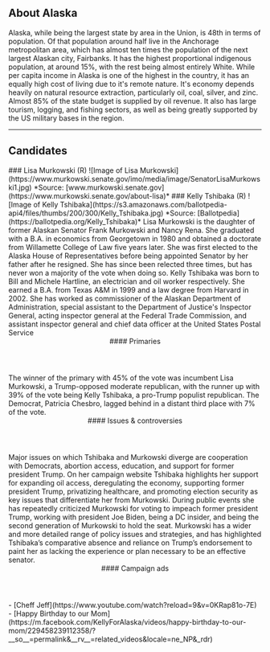 ## About Alaska
Alaska, while being the largest state by area in the Union, is 48th in terms of population. Of that population around half live in the Anchorage metropolitan area, which has almost ten times the population of the next largest Alaskan city, Fairbanks. It has the highest proportional indigenous population, at around 15%, with the rest being almost entirely White. While per capita income in Alaska is one of the highest in the country, it has an equally high cost of living due to it's remote nature. It's economy depends heavily on natural resource extraction, particularly oil, coal, silver, and zinc. Almost 85% of the state budget is supplied by oil revenue. It also has large tourism, logging, and fishing sectors, as well as being greatly supported by the US military bases in the region.

---
 
## Candidates

<Grid>
  <Box>
    ### Lisa Murkowski (R)
    ![Image of Lisa Murkowski](https://www.murkowski.senate.gov/imo/media/image/SenatorLisaMurkowski1.jpg)
    *Source: [www.murkowski.senate.gov](https://www.murkowski.senate.gov/about-lisa)*
  </Box>
  <Box>
    ### Kelly Tshibaka (R)
    ![Image of Kelly Tshibaka](https://s3.amazonaws.com/ballotpedia-api4/files/thumbs/200/300/Kelly_Tshibaka.jpg)
    *Source: [Ballotpedia](https://ballotpedia.org/Kelly_Tshibaka)*
  </Box>

  <Box>
    Lisa Murkowski is the daughter of former Alaskan Senator Frank Murkowski and Nancy Rena. She graduated with a B.A. in economics from  Georgetown in 1980 and obtained a doctorate from Willamette College of Law five years later. She was first elected to the Alaska House of Representatives before being appointed Senator by her father after he resigned. She has since been relected three times, but has never won a majority of the vote when doing so.
  </Box>
  <Box>
    Kelly Tshibaka was born to Bill and Michele Hartline, an electrician and oil worker respectively. She earned a B.A. from Texas A&M in 1999 and a law degree from Harvard in 2002. She has worked as commissioner of the Alaskan Department of Administration, special assistant to the Department of Justice's Inspector General, acting inspector general at the Federal Trade Commission, and assistant inspector general and chief data officer at the United States Postal Service
  </Box>

  <Header>
    #### Primaries
  </Header>
  <WideBox>
    The winner of the primary with 45% of the vote was incumbent Lisa Murkowski, a Trump-opposed moderate republican, with the runner up with 39% of the vote being Kelly Tshibaka, a pro-Trump populist republican. The Democrat, Patricia Chesbro, lagged behind in a distant third place with 7% of the vote.
  </WideBox>

  <Header>
    #### Issues & controversies
  </Header>

  <WideBox>
    Major issues on which Tshibaka and Murkowski diverge are cooperation with Democrats, abortion access, education, and support for former president Trump. On her campaign website Tshibaka highlights her support for expanding oil access, deregulating the economy, supporting former president Trump, privatizing healthcare, and promoting election security as key issues that differentiate her from Murkowski. During public events she has repeatedly criticized Murkowski for voting to impeach former president Trump, working with president Joe Biden, being a DC insider, and being the second generation of Murkowski to hold the seat. Murkowski has a wider and more detailed range of policy issues and strategies, and has highlighted Tshibaka’s comparative absence and reliance on Trump’s endorsement to paint her as lacking the experience or plan necessary to be an effective senator.
  </WideBox>
 
  <Header>
    #### Campaign ads
  </Header>
  <Box>
    - [Cheff Jeff](https://www.youtube.com/watch?reload=9&v=0KRap81o-7E)
  </Box>
  <Box>
    - [Happy Birthday to our Mom](https://m.facebook.com/KellyForAlaska/videos/happy-birthday-to-our-mom/229458239112358/?__so__=permalink&__rv__=related_videos&locale=ne_NP&_rdr)
  </Box>
</Grid>
